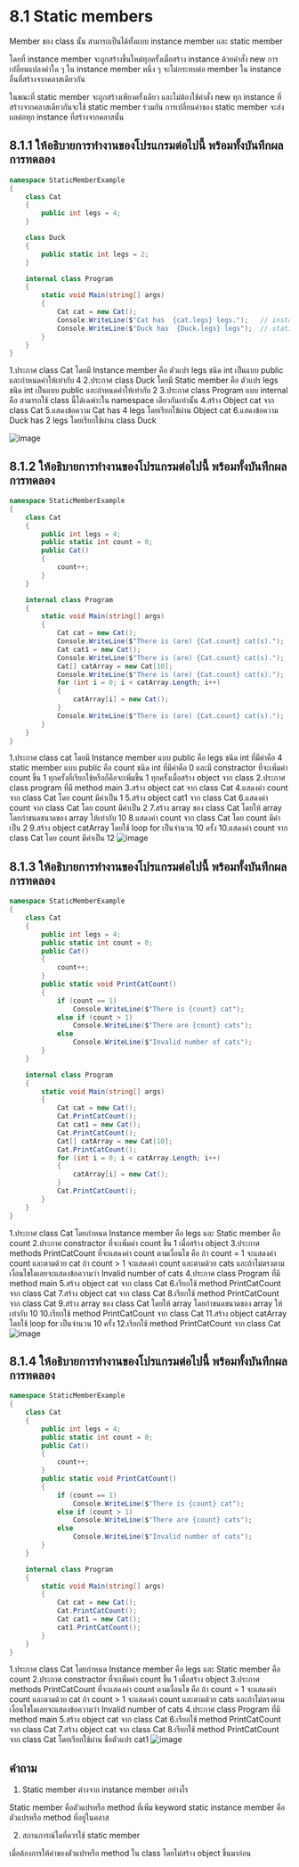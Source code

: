 # 8.1 Static members

Member ของ class นั้น สามารถเป็นได้ทั้งแบบ instance member และ static member 

โดยที่ instance member จะถูกสร้างขึ้นใหม่ทุกครั้งเมื่อสร้าง instance ด้วยคำสั่ง new การเปลี่ยนแปลงค่าใด ๆ ใน instance member หนึ่ง ๆ จะไม่กระทบต่อ member ใน instance อื่นที่สร้างจากคลาสเดียวกัน 

ในขณะที่ static member จะถูกสร้างเพียงครั้งเดียว และไม่ต้องใช้คำสั่ง new 
ทุก instance ที่สร้างจากคลาสเดียวกันจะใช้ static member ร่วมกัน การเปลี่ยนค่าของ static member จะส่งผลต่อทุก instance ที่สร้างจากคลาสนั้น


## 8.1.1 ให้อธิบายการทำงานของโปรแกรมต่อไปนี้ พร้อมทั้งบันทึกผลการทดลอง
```cs
namespace StaticMemberExample
{
    class Cat
    {
        public int legs = 4;
    }

    class Duck
    {
        public static int legs = 2;
    }

    internal class Program
    {
        static void Main(string[] args)
        {
            Cat cat = new Cat();
            Console.WriteLine($"Cat has  {cat.legs} legs.");   // instance member
            Console.WriteLine($"Duck has  {Duck.legs} legs");  // static member
        }
    }
}


```
1.ประกาศ class Cat โดยมี Instance member คือ ตัวแปร legs ชนิด int เป็นแบบ public และกำหนดค่าให้เท่ากับ 4
2.ประกาศ class Duck โดยมี Static member คือ ตัวแปร legs ชนิด int เป็นแบบ public และกำหนดค่าให้เท่ากับ 2
3.ประกาศ class Program แบบ internal คือ สามารถใช้ class นี้ได้เฉพ่าะใน namespace เดียวกันเท่านั้น
4.สร้าง Object cat จาก class Cat
5.แสดงข้อความ Cat has 4 legs โดยเรียกใข้ผ่าน Object cat
6.แสดงข้อความ Duck has 2 legs โดยเรียกใช้ผ่าน class Duck

![image](https://user-images.githubusercontent.com/116150897/236661079-a0ec39bc-a508-438d-afc2-1273427478ce.png)

## 8.1.2 ให้อธิบายการทำงานของโปรแกรมต่อไปนี้ พร้อมทั้งบันทึกผลการทดลอง
```cs
namespace StaticMemberExample
{
    class Cat
    {
        public int legs = 4;
        public static int count = 0;
        public Cat()
        {
            count++;
        }
    }

    internal class Program
    {
        static void Main(string[] args)
        {
            Cat cat = new Cat();
            Console.WriteLine($"There is (are) {Cat.count} cat(s).");
            Cat cat1 = new Cat();
            Console.WriteLine($"There is (are) {Cat.count} cat(s).");
            Cat[] catArray = new Cat[10];
            Console.WriteLine($"There is (are) {Cat.count} cat(s).");
            for (int i = 0; i < catArray.Length; i++)
            {
                catArray[i] = new Cat();
            }
            Console.WriteLine($"There is (are) {Cat.count} cat(s).");
        }
    }
}

```
1.ประกาศ class cat โดยมี Instance member แบบ public คือ legs ชนิด int ที่มีค่าคือ 4 static member แบบ public คือ count ชนิด int ที่มีค่าคือ 0 และมี constractor ที่จะเพิ่มค่า count ขึ้น 1 ทุกครั้งที่เรียกใช้หรือก็คือจะเพิ่มขึ้น 1 ทุกครั้งเมื่อสร้าง object จาก class
2.ประกาศ class program ที่มี method main
3.สร้าง object cat จาก class Cat
4.แสดงค่า count จาก class Cat โดย count มีค่าเป็น 1
5.สร้าง object cat1 จาก class Cat
6.แสดงค่า count จาก class Cat โดย count มีค่าเป็น 2
7.สร้าง array ของ class Cat โดยให้ array โดยกำขนดขนาดของ array ให้เท่ากับ 10
8.แสดงค่า count จาก class Cat โดย count มีค่าเป็น 2
9.สร้าง object catArray โดยใช้ loop for เป็นจำนวน 10 ครั้ง
10.แสดงค่า count จาก class Cat โดย count มีค่าเป็น 12
![image](https://user-images.githubusercontent.com/116150897/236661150-bed6c9d1-e05d-404c-8e65-9c665dd1ec15.png)


## 8.1.3 ให้อธิบายการทำงานของโปรแกรมต่อไปนี้ พร้อมทั้งบันทึกผลการทดลอง

```cs
namespace StaticMemberExample
{
    class Cat
    {
        public int legs = 4;
        public static int count = 0;
        public Cat()
        {
            count++;
        }
        public static void PrintCatCount()
        {
            if (count == 1)
                Console.WriteLine($"There is {count} cat");
            else if (count > 1)
                Console.WriteLine($"There are {count} cats");
            else
                Console.WriteLine($"Invalid number of cats");
        }
    }

    internal class Program
    {
        static void Main(string[] args)
        {
            Cat cat = new Cat();
            Cat.PrintCatCount();
            Cat cat1 = new Cat();
            Cat.PrintCatCount();
            Cat[] catArray = new Cat[10];
            Cat.PrintCatCount();
            for (int i = 0; i < catArray.Length; i++)
            {
                catArray[i] = new Cat();
            }
            Cat.PrintCatCount();
        }
    }
}
```
1.ประกาศ class Cat โดยกำหนด Instance member คือ legs และ Static member คือ count
2.ประกาศ constractor ที่จะเพิ่มค่า count ขึ้น 1 เมื่อสร้าง object
3.ประกาศ methods PrintCatCount ที่จะแสดงค่า count ตามเงื่อนไข คือ ถ้า count = 1 จะแสดงค่า count และตามด้วย cat ถ้า count > 1 จะแสดงค่า count และตามด้วย cats และถ้าไม่ตรงตามเงื่อนไขใดเลยจะแสดงข้อความว่า Invalid number of cats
4.ประกาศ class Program ที่มี method main
5.สร้าง object cat จาก class Cat
6.เรียกใช้ method PrintCatCount จาก class Cat
7.สร้าง object cat จาก class Cat
8.เรียกใช้ method PrintCatCount จาก class Cat
9.สร้าง array ของ class Cat โดยให้ array โดยกำขนดขนาดของ array ให้เท่ากับ 10
10.เรียกใช้ method PrintCatCount จาก class Cat
11.สร้าง object catArray โดยใช้ loop for เป็นจำนวน 10 ครั้ง
12.เรียกใช้ method PrintCatCount จาก class Cat
![image](https://user-images.githubusercontent.com/116150897/236661266-fae3b027-b79d-46e0-a3e0-7326cd40b647.png)

## 8.1.4 ให้อธิบายการทำงานของโปรแกรมต่อไปนี้ พร้อมทั้งบันทึกผลการทดลอง

```cs
namespace StaticMemberExample
{
    class Cat
    {
        public int legs = 4;
        public static int count = 0;
        public Cat()
        {
            count++;
        }
        public static void PrintCatCount()
        {
            if (count == 1)
                Console.WriteLine($"There is {count} cat");
            else if (count > 1)
                Console.WriteLine($"There are {count} cats");
            else
                Console.WriteLine($"Invalid number of cats");
        }
    }

    internal class Program
    {
        static void Main(string[] args)
        {
            Cat cat = new Cat();
            Cat.PrintCatCount();
            Cat cat1 = new Cat();
            cat1.PrintCatCount();
        }
    }
}
```
1.ประกาศ class Cat โดยกำหนด Instance member คือ legs และ Static member คือ count
2.ประกาศ constractor ที่จะเพิ่มค่า count ขึ้น 1 เมื่อสร้าง object
3.ประกาศ methods PrintCatCount ที่จะแสดงค่า count ตามเงื่อนไข คือ ถ้า count = 1 จะแสดงค่า count และตามด้วย cat ถ้า count > 1 จะแสดงค่า count และตามด้วย cats และถ้าไม่ตรงตามเงื่อนไขใดเลยจะแสดงข้อความว่า Invalid number of cats
4.ประกาศ class Program ที่มี method main
5.สร้าง object cat จาก class Cat
6.เรียกใช้ method PrintCatCount จาก class Cat
7.สร้าง object cat จาก class Cat
8.เรียกใช้ method PrintCatCount จาก class Cat โดยเรียกใช้ผ่าน ชื่อตัวแปร cat1
![image](https://user-images.githubusercontent.com/116150897/236661354-de69bbdb-618e-47bb-8916-8ce4c9b9f1c4.png)


## คำถาม

1. Static member ต่างจาก instance member  อย่างไร

Static member คือตัวแปรหรือ method ที่เพิ่ม keyword static
instance member คือตัวแปรหรือ method ที่อยู่ในคลาส

2. สถานการณ์ใดที่ควรใช้ static member

เมื่อต้องการให้ค่าของตัวแปรหรือ method ใน class โดยไม่สร้าง object ขึ้นมาก่อน

